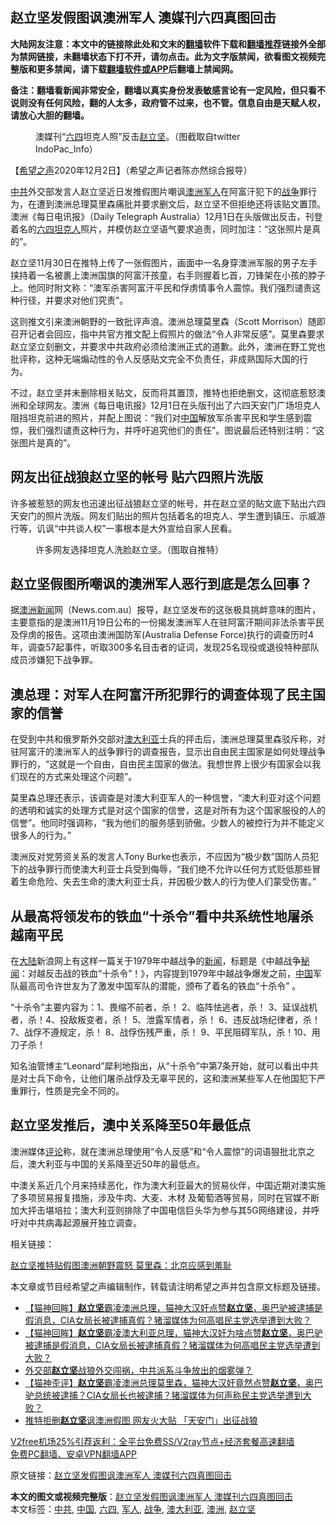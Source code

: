  <h2>赵立坚发假图讽澳洲军人 澳媒刊六四真图回击</h2> <p class="notice"><b>大陆网友注意：本文中的链接除此处和文末的<a href="https://github.com/bannedbook/fanqiang" >翻墙</a>软件下载和<a href="https://github.com/killgcd/justmysocks/blob/master/README.md">翻墙推荐</a>链接外全部为禁网链接，未翻墙状态下打不开，请勿点击。此为文字版禁闻，欲看图文视频完整版和更多禁闻，请下载<a href="https://github.com/bannedbook/fanqiang">翻墙软件或APP</a>后翻墙上禁闻网。</p><p>备注：翻墙看新闻非常安全，翻墙以真实身份发表敏感言论有一定风险，但只看不说则没有任何风险，翻的人太多，政府管不过来，也不管。信息自由是天赋人权，请放心大胆的翻墙。</b></p>  <div class="entry"> <figure><figcaption>澳媒刊“<a href="https://www.bannedbook.org/bnews/tag/%e5%85%ad%e5%9b%9b/" class="st_tag internal_tag" rel="tag" title="标签 六四 下的日志">六四</a>坦克人照”反击<a href="https://www.bannedbook.org/bnews/tag/%E8%B5%B5%E7%AB%8B%E5%9D%9A/" class="st_tag internal_tag" rel="tag" title="标签 赵立坚 下的日志">赵立坚</a>。（图截取自twitter IndoPac_Info）</figcaption></figure> <p>【<span class='wp_keywordlink_affiliate'><a href="https://www.soundofhope.org" title="希望之声" target="_blank">希望之声</a></span>2020年12月2日】（希望之声记者陈亦然综合报导）</p> <p><a href="https://www.bannedbook.org/bnews/tag/%e4%b8%ad%e5%85%b1/" class="st_tag internal_tag" rel="tag" title="标签 中共 下的日志">中共</a>外交部发言人赵立坚近日发推假图片嘲讽<a href="https://www.bannedbook.org/bnews/tag/%e6%be%b3%e6%b4%b2/" class="st_tag internal_tag" rel="tag" title="标签 澳洲 下的日志">澳洲</a><a href="https://www.bannedbook.org/bnews/tag/%e5%86%9b%e4%ba%ba/" class="st_tag internal_tag" rel="tag" title="标签 军人 下的日志">军人</a>在阿富汗犯下的<a href="https://www.bannedbook.org/bnews/tag/%E6%88%98%E4%BA%89/" class="st_tag internal_tag" rel="tag" title="标签 战争 下的日志">战争</a>罪行为，在遭到澳洲总理莫里森痛批并要求删文后，赵立坚不但拒绝还将该贴文置顶。澳洲《每日电讯报》（Daily Telegraph Australia）12月1日在头版做出反击，刊登着名的<span class='wp_keywordlink'><a href="https://www.bannedbook.org/forum2/topic2509.html" title="《中国六四真相》" target="_blank">六四</a></span><span class='wp_keywordlink'><a href="https://www.bannedbook.org/forum2/topic1554.html" title="六四系列连环画--坦克人" target="_blank">坦克人</a></span>照片，并模仿赵立坚语气要求追责，同时加注：“这张照片是真的”。</p> <p>赵立坚11月30日在推特上传了一张假图片，画面中一名身穿澳洲军服的男子左手挟持着一名被裹上澳洲国旗的阿富汗孩童，右手则握着匕首，刀锋架在小孩的脖子上。他同时附文称：“澳军杀害阿富汗平民和俘虏情事令人震惊。我们强烈谴责这种行径，并要求对他们究责”。</p> <p>这则推文引来澳洲朝野的一致批评声浪。澳洲总理莫里森（Scott Morrison）随即召开记者会回应，指中共官方推文配上假照片的做法“令人非常反感”。莫里森要求赵立坚立刻删文，并要求中共政府必须给澳洲正式的道歉。此外，澳洲在野工党也批评称，这种无端煽动性的令人反感贴文完全不负责任，非成熟国际大国的行为。 </p> <p>不过，赵立坚并未删除相关贴文，反而将其置顶，推特也拒绝删文，这彻底惹怒澳洲和全球网友。澳洲《每日电讯报》12月1日在头版刊出了六四天安门广场坦克人阻挡坦克前进的照片，并配上图说：“我们对<span class='wp_keywordlink_affiliate'><a href="https://www.bannedbook.org/" title="中国" target="_blank">中国</a></span>解放军杀害平民和学生感到震惊，我们强烈谴责这种行为，并呼吁追究他们的责任”。图说最后还特别注明：“这张图片是真的”。</p>  <h2>网友出征战狼赵立坚的帐号 贴六四照片洗版</h2> <p>许多被惹怒的网友也迅速出征战狼赵立坚的帐号，并在赵立坚的贴文底下贴出六四天安门的照片洗版。网友们贴出的照片包括着名的坦克人、学生遭到镇压、示威游行等，讥讽“中共谈人权”一事根本是大外宣给自家人民看。</p> <figure><figcaption>许多网友选择坦克人洗脸赵立坚。（图取自推特）</figcaption></figure> <h2>赵立坚假图所嘲讽的澳洲军人恶行到底是怎么回事？</h2> <p>据<span class='wp_keywordlink'><a href="https://www.huaglad.com/" title="澳洲新闻" target="_blank">澳洲新闻</a></span>网（News.com.au）报导，赵立坚发布的这张极具挑衅意味的图片，主要意指的是澳洲11月19日公布的一份揭发澳洲军人在驻阿富汗期间非法杀害平民及俘虏的报告。这项由澳洲国防军(Australia Defense Force)执行的调查历时4年，调查57起事件，听取300多名目击者的证词，发现25名现役或退役特种部队成员涉嫌犯下战争罪。</p> <h2>澳总理：对军人在阿富汗所犯罪行的调查体现了民主国家的信誉</h2> <p>在受到中共和俄罗斯外交部对<a href="https://www.bannedbook.org/bnews/tag/%e6%be%b3%e5%a4%a7%e5%88%a9%e4%ba%9a/" class="st_tag internal_tag" rel="tag" title="标签 澳大利亚 下的日志">澳大利亚</a>士兵的抨击后，澳洲总理莫里森驳斥称，对驻阿富汗的澳洲军人的战争罪行的调查报告，显示出自由民主国家是如何处理战争罪行的，“这就是一个自由，自由民主国家的做法。我想世界上很少有国家会以我们现在的方式来处理这个问题”。</p> <p>莫里森总理还表示，该调查是对澳大利亚军人的一种信誉，“澳大利亚对这个问题的透明和诚实的处理方式是对这个国家的信誉，这是对所有为这个国家服役的人的信誉”。他同时强调称，“我为他们的服务感到骄傲。少数人的被控行为并不能定义很多人的行为。”</p> <p>澳洲反对党劳资关系的发言人Tony Burke也表示，不应因为“极少数”国防人员犯下的战争罪行而使澳大利亚士兵受到侮辱，“我们绝不允许以任何方式贬低那些冒着生命危险、失去生命的澳大利亚士兵，并因极少数人的行为使人们蒙受伤害。”</p>  <h2>从最高将领发布的铁血“十杀令”看中共系统性地屠杀越南平民</h2> <p>在<span class='wp_keywordlink_affiliate'><a href="https://www.bannedbook.org/" title="大陆" target="_blank">大陆</a></span>新浪网上有这样一篇关于1979年中越战争的<span class='wp_keywordlink_affiliate'><a href="https://www.bannedbook.org/" title="新闻">新闻</a></span>，标题是《中越战争<span class='wp_keywordlink'><a href="https://www.bannedbook.org/forum8/" title="中国禁文秘闻" target="_blank">秘闻</a></span>：对越反击战的铁血“十杀令”！》，内容提到1979年中越战争爆发之前，<a href="https://www.bannedbook.org/bnews/tag/%E4%B8%AD%E5%9B%BD/" class="st_tag internal_tag" rel="tag" title="标签 中国 下的日志">中国</a>军队最高司令许世友为了激发中国军队的潜能，颁布了着名的铁血“十杀令” 。</p> <p>“十杀令”主要内容为：1、畏缩不前者，杀！ 2、临阵怯逃者，杀！ 3、延误战机者，杀！4、投敌叛变者，杀！ 5、泄露军情者，杀！ 6、违反战场纪律者，杀！7、战俘不遵规定，杀！ 8、战俘伤残严重，杀！ 9、平民阻碍军队，杀！10、用刀子杀！</p> <p>知名油管博主“Leonard”犀利地指出，从“十杀令”中第7条开始，就可以看出中共是对士兵下命令，让他们屠杀战俘及无辜平民的，这和澳洲某些军人在他国犯下严重罪行，性质是完全不同的。</p> <p></p> <h2>赵立坚发推后，澳中关系降至50年最低点</h2> <p>澳洲媒体<span class='wp_keywordlink_affiliate'><a href="https://www.bannedbook.org/bnews/comments/" title="新闻评论" target="_blank">评论</a></span>称，就在澳洲总理使用“令人反感”和“令人震惊”的词语狠批北京之后，澳大利亚与中国的关系降至近50年的最低点。</p>  <p>中澳关系近几个月来持续恶化，作为澳大利亚最大的贸易伙伴，中国近期对澳实施了多项贸易报复措施，涉及牛肉、大麦、木材 及葡萄酒等贸易，同时在官媒不断加大抨击堪培拉；澳大利亚则排除了中国电信巨头华为参与其5G网络建设，并呼吁对中共病毒起源展开独立调查。</p> <p>相关链接：</p> <p><a href="https://www.soundofhope.org/post/448351">赵立坚推特贴假图澳洲朝野震怒 莫里森：北京应感到羞耻</a></p> <p>本文章或节目经希望之声编辑制作，转载请注明希望之声并包含原文标题及链接。</p> <ul class='op-related-articles' title='相关阅读'> <li><a href='https://www.bannedbook.org/bnews/bannedvideo/20201202/1440761.html' target='_blank'>【猫神回眸】<b>赵立坚</b>霸凌澳洲总理，猫神大汉奸点赞<b>赵立坚</b>，奥巴驴被逮捕是假消息，CIA女局长被逮捕真假？猪溜媒体为何高唱民主党选举遭到大败？</a></li> <li><a href='https://www.bannedbook.org/bnews/bannedvideo/20201202/1440758.html' target='_blank'>【猫神回眸】<b>赵立坚</b>霸凌澳大利亚总理，猫神大汉奸为啥点赞<b>赵立坚</b>，奥巴驴被逮捕是假消息，CIA女局长被逮捕真假？猪溜媒体为何高唱民主党选举遭到大败？</a></li> <li><a href='https://www.bannedbook.org/bnews/bannedvideo/20201202/1440596.html' target='_blank'>外交部<b>赵立坚</b>战狼外交闯祸，中共派系斗争放出的烟雾弹？</a></li> <li><a href='https://www.bannedbook.org/bnews/bannedvideo/20201202/1440487.html' target='_blank'>【猫神歪评】<b>赵立坚</b>霸凌澳洲总理莫里森，猫神大汉奸竟然点赞<b>赵立坚</b>，奥巴驴总统被逮捕？CIA女局长也被逮捕？猪溜媒体为何声称民主党选举遭到大败？</a></li> <li><a href='https://www.bannedbook.org/bnews/topimagenews/20201202/1440424.html' target='_blank'>推特拒删<b>赵立坚</b>讽澳洲假图 网友火大贴 「天安门」出征战狼</a></li> </ul> <p class="texttj"> <a href="https://www.bannedbook.org/forum23/topic22702.html" target="_blank">V2free机场25%引荐返利：全平台免费SS/V2ray节点+经济套餐高速翻墙</a><br/> <a href="https://github.com/bannedbook/fanqiang/wiki/%E7%A6%81%E9%97%BB%E7%BD%91%E5%AE%89%E5%8D%93%E7%BF%BB%E5%A2%99%E6%96%B0%E9%97%BBAPP" target="_blank">免费PC翻墙、安卓VPN翻墙APP</a></p><p>原文链接：<a class="src_link"  href="https://www.soundofhope.org/post/449233" target="_blank">赵立坚发假图讽澳洲军人 澳媒刊六四真图回击</a></p> <a name='sharetosocial'></a>       <div><b>本文的图文或视频完整版</b>：<a href='https://www.bannedbook.org/bnews/comments/20201202/1440833.html'>赵立坚发假图讽澳洲军人 澳媒刊六四真图回击</a></div>  </div><!--END ENTRY--> <div class="postfooter"> <div>本文标签：<a href="https://www.bannedbook.org/bnews/tag/%e4%b8%ad%e5%85%b1/" rel="tag">中共</a>, <a href="https://www.bannedbook.org/bnews/tag/%E4%B8%AD%E5%9B%BD/" rel="tag">中国</a>, <a href="https://www.bannedbook.org/bnews/tag/%e5%85%ad%e5%9b%9b/" rel="tag">六四</a>, <a href="https://www.bannedbook.org/bnews/tag/%e5%86%9b%e4%ba%ba/" rel="tag">军人</a>, <a href="https://www.bannedbook.org/bnews/tag/%E6%88%98%E4%BA%89/" rel="tag">战争</a>, <a href="https://www.bannedbook.org/bnews/tag/%e6%be%b3%e5%a4%a7%e5%88%a9%e4%ba%9a/" rel="tag">澳大利亚</a>, <a href="https://www.bannedbook.org/bnews/tag/%e6%be%b3%e6%b4%b2/" rel="tag">澳洲</a>, <a href="https://www.bannedbook.org/bnews/tag/%E8%B5%B5%E7%AB%8B%E5%9D%9A/" rel="tag">赵立坚</a></div>  </div><!--END POSTFOOTER--> 